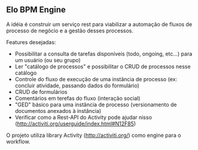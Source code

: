 
Elo BPM Engine
--------------

A idéia é construir um serviço rest para viabilizar a automação de fluxos de processo de negócio e a gestão desses processos.

Features desejadas:
- Possibilitar a consulta de tarefas disponíveis (todo, ongoing, etc...) para um usuário (ou seu grupo)
- Ler "catálogo de processos" e possibilitar o CRUD de processos nesse catálogo
- Controle do fluxo de execução de uma instância de processo (ex: concluir atividade, passando dados do formulário)
- CRUD de formulários
- Comentários em terefas do fluxo (interação social)
- "GED" básico para uma instância de processo (versionamento de  documentos anexados à instância)
- Verificar como a Rest-API do Activity pode ajudar nisso (http://activiti.org/userguide/index.html#N12F85)

O projeto utiliza library Activity (http://activiti.org/) como engine para o workflow.
